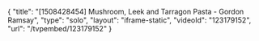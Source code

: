{
    "title": "[1508428454] Mushroom, Leek and Tarragon Pasta - Gordon Ramsay",
    "type": "solo",
    "layout": "iframe-static",
    "videoId": "123179152",
    "url": "\/tvpembed\/123179152"
}